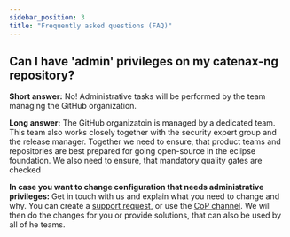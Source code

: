 ```yaml
---
sidebar_position: 3
title: "Frequently asked questions (FAQ)"
---
```


## Can I have 'admin' privileges on my catenax-ng repository?

__Short answer:__ No! Administrative tasks will be performed by the team managing the GitHub organization.

__Long answer:__ The GitHub organizatoin is managed by a dedicated team. This team also works closely together with the
security expert group and the release manager. Together we need to ensure, that product teams and repositories are best
prepared for going open-source in the eclipse foundation. We also need to ensure, that mandatory quality gates are
checked

__In case you want to change configuration that needs administrative privileges:__ Get in touch with us and explain what
you need to change and why. You can create
a [support request](http://localhost:3000/docs/resources#template-for-any-requirement), or use the
[CoP channel](https://teams.microsoft.com/l/channel/19%3a9a3c4a05a3514d07b973c13e7b468709%40thread.tacv2/CX%2520-%2520CoP%2520DevSecOps?groupId=17b1a2dc-67fb-4a49-a2ed-dd1344321439&tenantId=1ad22c6d-2f08-4f05-a0ba-e17f6ce88380).
We will then do the changes for you or provide solutions, that can also be used by all of he teams.
